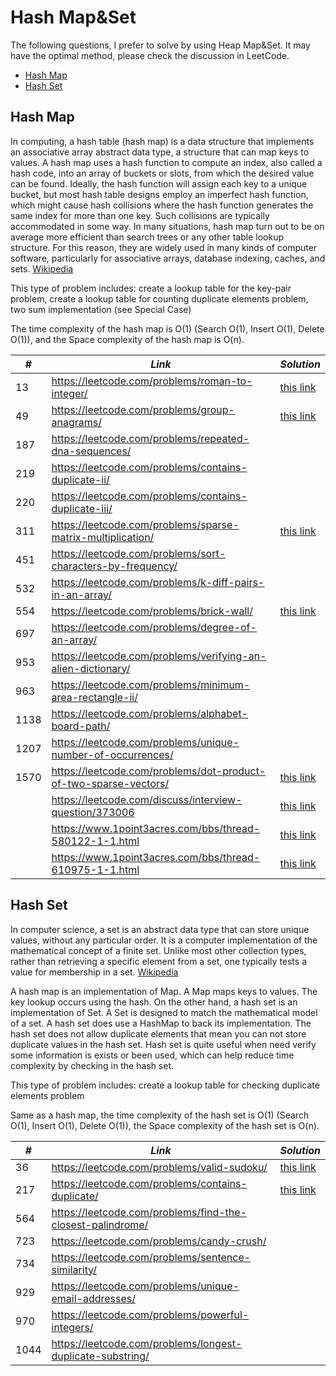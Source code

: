 # Hash Map&Set

The following questions, I prefer to solve by using Heap Map&Set. It may have the optimal method, please check the discussion in LeetCode.  

* [Hash Map](##Hash-Map)
* [Hash Set](##Hash-Set)

## Hash Map

In computing, a hash table (hash map) is a data structure that implements an associative array abstract data type, a structure that can map keys to values. A hash map uses a hash function to compute an index, also called a hash code, into an array of buckets or slots, from which the desired value can be found. Ideally, the hash function will assign each key to a unique bucket, but most hash table designs employ an imperfect hash function, which might cause hash collisions where the hash function generates the same index for more than one key. Such collisions are typically accommodated in some way. In many situations, hash map turn out to be on average more efficient than search trees or any other table lookup structure. For this reason, they are widely used in many kinds of computer software, particularly for associative arrays, database indexing, caches, and sets. [Wikipedia](https://en.wikipedia.org/wiki/Hash_table)

This type of problem includes: create a lookup table for the key-pair problem, create a lookup table for counting duplicate elements problem, two sum implementation (see Special Case)

The time complexity of the hash map is O(1) (Search O(1), Insert O(1), Delete O(1)), and the Space complexity of the hash map is O(n). 

| *#* | *Link* |*Solution* |
| ---- | --------------------------------- | --------------------------------- |
| 13 | https://leetcode.com/problems/roman-to-integer/ | [this link](../practice/solution/0013_roman_to_integer.py) |
| 49 | https://leetcode.com/problems/group-anagrams/ | [this link](../practice/solution/0049_group_anagrams.py) |
| 187 | https://leetcode.com/problems/repeated-dna-sequences/ | |
| 219 | https://leetcode.com/problems/contains-duplicate-ii/ | |
| 220 | https://leetcode.com/problems/contains-duplicate-iii/ | |
| 311 | https://leetcode.com/problems/sparse-matrix-multiplication/ | [this link](../practice/solution/0311_sparse_matrix_multiplication.py) |
| 451 | https://leetcode.com/problems/sort-characters-by-frequency/ | |
| 532 | https://leetcode.com/problems/k-diff-pairs-in-an-array/ | |
| 554 | https://leetcode.com/problems/brick-wall/ | [this link](../practice/solution/0554_brick_wall.py) |
| 697 | https://leetcode.com/problems/degree-of-an-array/ | |
| 953 | https://leetcode.com/problems/verifying-an-alien-dictionary/ | |
| 963 | https://leetcode.com/problems/minimum-area-rectangle-ii/ | |
| 1138 | https://leetcode.com/problems/alphabet-board-path/ | |
| 1207 | https://leetcode.com/problems/unique-number-of-occurrences/ | |
| 1570 | https://leetcode.com/problems/dot-product-of-two-sparse-vectors/ | [this link](../practice/solution/1570_dot_product_of_two_sparse_vectors.py) |
| | https://leetcode.com/discuss/interview-question/373006 | [this link](../practice/a/favorite_genres.py) |
| | https://www.1point3acres.com/bbs/thread-580122-1-1.html | [this link](../practice/a/user_based_recommendation_system.py) |
| | https://www.1point3acres.com/bbs/thread-610975-1-1.html | [this link](../practice/others/throttling_gateway.py) |

## Hash Set

In computer science, a set is an abstract data type that can store unique values, without any particular order. It is a computer implementation of the mathematical concept of a finite set. Unlike most other collection types, rather than retrieving a specific element from a set, one typically tests a value for membership in a set. [Wikipedia](https://en.wikipedia.org/wiki/Set_(abstract_data_type))

A hash map is an implementation of Map. A Map maps keys to values. The key lookup occurs using the hash. On the other hand, a hash set is an implementation of Set. A Set is designed to match the mathematical model of a set. A hash set does use a HashMap to back its implementation. The hash set does not allow duplicate elements that mean you can not store duplicate values in the hash set. Hash set is quite useful when need verify some information is exists or been used, which can help reduce time complexity by checking in the hash set. 

This type of problem includes: create a lookup table for checking duplicate elements problem

Same as a hash map, the time complexity of the hash set is O(1) (Search O(1), Insert O(1), Delete O(1)), the Space complexity of the hash set is O(n).

| *#* | *Link* |*Solution* |
| ---- | --------------------------------- | --------------------------------- |
| 36 | https://leetcode.com/problems/valid-sudoku/ | [this link](../practice/solution/0036_valid_sudoku.py) |
| 217 | https://leetcode.com/problems/contains-duplicate/ |[this link](../practice/solution/0217_contains_duplicate.py) |
| 564 | https://leetcode.com/problems/find-the-closest-palindrome/ | |
| 723 | https://leetcode.com/problems/candy-crush/ | |
| 734 | https://leetcode.com/problems/sentence-similarity/ | |
| 929 | https://leetcode.com/problems/unique-email-addresses/ | |
| 970 | https://leetcode.com/problems/powerful-integers/ | |
| 1044 | https://leetcode.com/problems/longest-duplicate-substring/ | |

